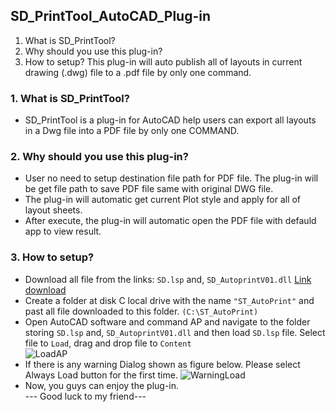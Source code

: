 ## SD_PrintTool_AutoCAD_Plug-in
1. What is SD_PrintTool?
2. Why should you use this plug-in?
3. How to setup?
This plug-in will auto publish all of layouts in current drawing (.dwg) file to a .pdf file by only one command.

### 1. What is SD_PrintTool?
+ SD_PrintTool is a plug-in for AutoCAD help users can export all layouts in a Dwg file into a PDF file by only one COMMAND.
### 2. Why should you use this plug-in?
+ User no need to setup destination file path for PDF file. The plug-in will be get file path to save PDF file same with original DWG file.
+ The plug-in will automatic get current Plot style and apply for all of layout sheets.
+ After execute, the plug-in will automatic open the PDF file with defauld app to view result.
### 3. How to setup?
* Download all file from the links:  `SD.lsp` and, `SD_AutoprintV01.dll` [Link download](https://strongtie-my.sharepoint.com/:f:/p/hupham/EjsWK0JOBRZEoRxcQEMNZ_MBsWIlT3CJ-_N1_LJ3r0FjGg?e=KbDRhN)
* Create a folder at disk C local drive with the name `"ST_AutoPrint"` and past all file downloaded to this folder. `(C:\ST_AutoPrint)`
* Open AutoCAD software and command AP and navigate to the folder storing `SD.lsp` and, `SD_AutoprintV01.dll` and then load `SD.lsp` file. Select file to `Load`, drag and drop file to `Content`
  <br>
 ![LoadAP](https://github.com/huypham0808/SD_PrintTool_AutoCAD_Plug-in/assets/114324328/2b080338-0325-41fa-b93c-9bb7cf00ab05)
* If there is any warning Dialog shown as figure below. Please select Always Load button for the first time.
 ![WarningLoad](https://github.com/huypham0808/SD_PrintTool_AutoCAD_Plug-in/assets/114324328/ef3e4182-7502-4c0f-8030-03e98df147e9)
* Now, you guys can enjoy the plug-in.
  <br>
  --- Good luck to my friend---
